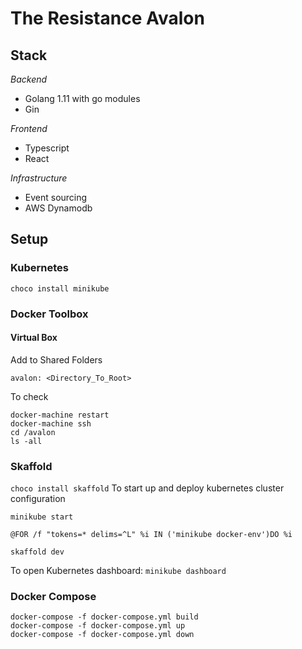 # The Resistance Avalon

## Stack

_Backend_

- Golang 1.11 with go modules
- Gin

_Frontend_

- Typescript
- React

_Infrastructure_

- Event sourcing
- AWS Dynamodb

## Setup

### Kubernetes

`choco install minikube`

### Docker Toolbox

#### Virtual Box

Add to Shared Folders

`avalon: <Directory_To_Root>`

To check

```
docker-machine restart
docker-machine ssh
cd /avalon
ls -all
```

### Skaffold

`choco install skaffold`
To start up and deploy kubernetes cluster configuration

```
minikube start

@FOR /f "tokens=* delims=^L" %i IN ('minikube docker-env')DO %i

skaffold dev
```

To open Kubernetes dashboard: `minikube dashboard`

### Docker Compose

```
docker-compose -f docker-compose.yml build
docker-compose -f docker-compose.yml up
docker-compose -f docker-compose.yml down
```
